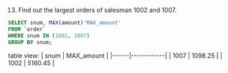 13. Find out the largest orders of salesman 1002 and 1007.
```SQL
SELECT snum, MAX(amount)'MAX_amount'
FROM `order`
WHERE snum IN (1002, 1007)
GROUP BY snum;
```
table view:
| snum | MAX_amount |
|------|------------|
| 1007 |    1098.25 |
| 1002 |    5160.45 |
